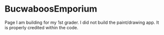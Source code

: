 # BucwaboosEmporium

Page I am building for my 1st grader.  I did not build the paint/drawing app.  It is properly credited within the code.  

